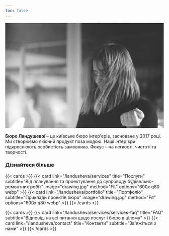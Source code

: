 ```yaml
---
toc: false
---
```


![landusheva](landusheva.jpg)

**Бюро Ландушевої** – це київське бюро інтер'єрів, засноване у 2017 році. Ми створюємо якісний продукт поза модою. Наші інтер'єри підкреслюють особистість замовника. Фокус – на легкості, чистоті та творчості.

### Дізнайтеся більше

{{< cards >}}
  {{< card link="/landusheva/services" title="Послуги" subtitle="Від планування та проектування до супроводу будівельно-ремонтних робіт" image="drawing.jpg" method="Fit" options="600x q80 webp" >}}
  {{< card link="/landusheva/portfolio" title="Портфоліо" subtitle="Приклади проектів бюро" image="drawing.jpg" method="Fit" options="600x q80 webp" >}}
{{< /cards >}}

{{< cards >}}
  {{< card link="/landusheva/services/services-faq" title="FAQ" subtitle="Відповіді на всі питання щодо послуг і бюро в цілому" >}}
  {{< card link="/landusheva/contact" title="Контакти" subtitle="Зв'яжіться з нами" >}}
{{< /cards >}}
